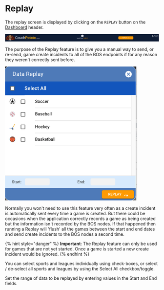 # Replay

The replay screen is displayed by clicking on the `REPLAY` button on the [Dashboard](./) header.

![](../../../../.gitbook/assets/image%20%289%29.png)

The purpose of the Replay feature is to give you a manual way to send, or re-send, game create incidents to all of the BOS endpoints if for any reason they weren't correctly sent before.

![](../../../../.gitbook/assets/image%20%282%29.png)

Normally you won't need to use this feature very often as a create incident is automatically sent every time a game is created. But there could be occasions when the application correctly records a game as being created but the information isn't recorded by the BOS nodes. If that happened then running a Replay will 'flush' all the games between the start and end dates and send create incidents to the BOS nodes a second time.

{% hint style="danger" %}
**Important**: The Replay feature can only be used for games that are not yet started. Once a game is started a new create incident would be ignored.
{% endhint %}

You can select sports and leagues individually using check-boxes, or select / de-select all sports and leagues by using the Select All checkbox/toggle.

Set the range of data to be replayed by entering values in the Start and End fields.


